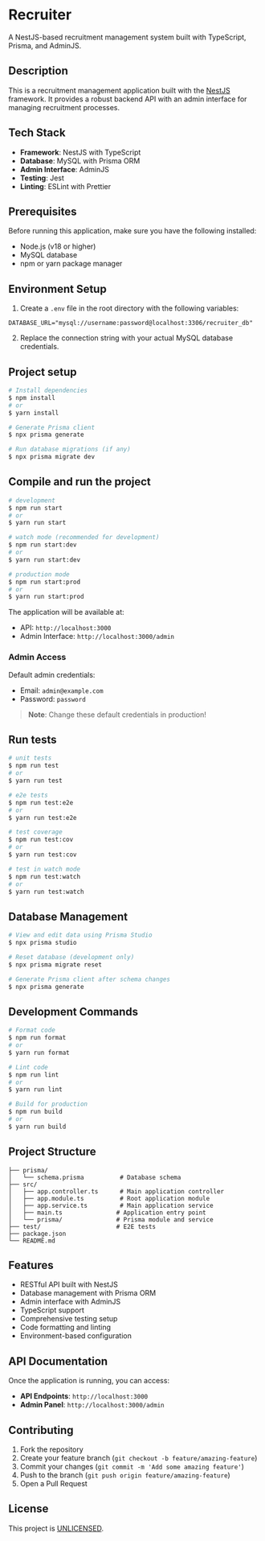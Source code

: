 # Recruiter

A NestJS-based recruitment management system built with TypeScript, Prisma, and AdminJS.

## Description

This is a recruitment management application built with the [NestJS](https://github.com/nestjs/nest) framework. It provides a robust backend API with an admin interface for managing recruitment processes.

## Tech Stack

- **Framework**: NestJS with TypeScript
- **Database**: MySQL with Prisma ORM
- **Admin Interface**: AdminJS
- **Testing**: Jest
- **Linting**: ESLint with Prettier

## Prerequisites

Before running this application, make sure you have the following installed:

- Node.js (v18 or higher)
- MySQL database
- npm or yarn package manager

## Environment Setup

1. Create a `.env` file in the root directory with the following variables:

```env
DATABASE_URL="mysql://username:password@localhost:3306/recruiter_db"
```

2. Replace the connection string with your actual MySQL database credentials.

## Project setup

```bash
# Install dependencies
$ npm install
# or
$ yarn install

# Generate Prisma client
$ npx prisma generate

# Run database migrations (if any)
$ npx prisma migrate dev
```

## Compile and run the project

```bash
# development
$ npm run start
# or
$ yarn run start

# watch mode (recommended for development)
$ npm run start:dev
# or
$ yarn run start:dev

# production mode
$ npm run start:prod
# or
$ yarn run start:prod
```

The application will be available at:
- API: `http://localhost:3000`
- Admin Interface: `http://localhost:3000/admin`

### Admin Access

Default admin credentials:
- Email: `admin@example.com`
- Password: `password`

> **Note**: Change these default credentials in production!

## Run tests

```bash
# unit tests
$ npm run test
# or
$ yarn run test

# e2e tests
$ npm run test:e2e
# or
$ yarn run test:e2e

# test coverage
$ npm run test:cov
# or
$ yarn run test:cov

# test in watch mode
$ npm run test:watch
# or
$ yarn run test:watch
```

## Database Management

```bash
# View and edit data using Prisma Studio
$ npx prisma studio

# Reset database (development only)
$ npx prisma migrate reset

# Generate Prisma client after schema changes
$ npx prisma generate
```

## Development Commands

```bash
# Format code
$ npm run format
# or
$ yarn run format

# Lint code
$ npm run lint
# or
$ yarn run lint

# Build for production
$ npm run build
# or
$ yarn run build
```

## Project Structure

```
├── prisma/
│   └── schema.prisma          # Database schema
├── src/
│   ├── app.controller.ts      # Main application controller
│   ├── app.module.ts          # Root application module
│   ├── app.service.ts         # Main application service
│   ├── main.ts               # Application entry point
│   └── prisma/               # Prisma module and service
├── test/                     # E2E tests
├── package.json
└── README.md
```

## Features

- RESTful API built with NestJS
- Database management with Prisma ORM
- Admin interface with AdminJS
- TypeScript support
- Comprehensive testing setup
- Code formatting and linting
- Environment-based configuration

## API Documentation

Once the application is running, you can access:

- **API Endpoints**: `http://localhost:3000`
- **Admin Panel**: `http://localhost:3000/admin`

## Contributing

1. Fork the repository
2. Create your feature branch (`git checkout -b feature/amazing-feature`)
3. Commit your changes (`git commit -m 'Add some amazing feature'`)
4. Push to the branch (`git push origin feature/amazing-feature`)
5. Open a Pull Request

## License

This project is [UNLICENSED](LICENSE).
